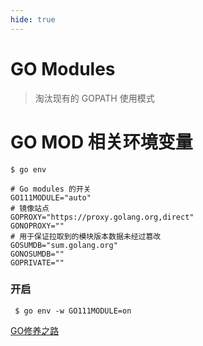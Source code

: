 ```yaml
---
hide: true
---
```

# GO Modules

> 淘汰现有的 GOPATH 使用模式

# GO MOD 相关环境变量

```
$ go env

# Go modules 的开关
GO111MODULE="auto"
# 镜像站点
GOPROXY="https://proxy.golang.org,direct"
GONOPROXY=""
# 用于保证拉取到的模块版本数据未经过篡改
GOSUMDB="sum.golang.org"
GONOSUMDB=""
GOPRIVATE=""
```

### 开启
```
 $ go env -w GO111MODULE=on
```

[GO修养之路](https://www.yuque.com/aceld/golang/ithv8f)